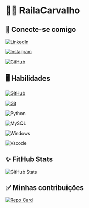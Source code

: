 # 👩‍💻 RailaCarvalho

## 🤝 Conecte-se comigo
[![LinkedIn](https://img.shields.io/badge/LinkedIn-B4045F?style=for-the-badge&logo=linkedin&logoColor=white)](https://www.linkedin.com/in/raila-carvalho-1268a7216/)

[![Instagram](https://img.shields.io/badge/-Instagram-B4045F?style=for-the-badge&logo=instagram&logoColor=white)](https://www.instagram.com/rayla_carvalho_/)

[![GitHub](https://img.shields.io/badge/GitHub-B4045F?style=for-the-badge&logo=github&logoColor=white)](https://github.com/RailaCarvalho)

## 🖥️ Habilidades
[![GitHub](https://img.shields.io/badge/GitHub-B4045F?style=for-the-badge&logo=github&logoColor=white)](https://docs.github.com/)

[![Git](https://img.shields.io/badge/GIT-B4045F?style=for-the-badge&logo=git&logoColor=white)](https://git-scm.com/doc)

![Python](https://img.shields.io/badge/python-B4045F?style=for-the-badge&logo=python&logoColor=white)

![MySQL](https://img.shields.io/badge/MySQL-B4045F?style=for-the-badge&logo=mysql&logoColor=white)

![Windows](https://img.shields.io/badge/Windows-B4045F?style=for-the-badge&logo=windows&logoColor=white)

![Vscode](https://img.shields.io/badge/Vscode-B4045F?style=for-the-badge&logo=visual-studio-code&logoColor=white)

## ✨ FitHub Stats
![GitHub Stats](https://github-readme-stats.vercel.app/api?username=RailaCarvalho&theme=transparent&bg_color=000&border_color=30A3DC&show_icons=true&icon_color=B4045F&title_color=B4045F&text_color=FFF)

## ✅ Minhas contribuições
[![Repo Card](https://github-readme-stats.vercel.app/api/pin/?username=RailaCarvalho&repo=dio-lab-open-source&bg_color=000&border_color=30A3DC&show_icons=true&icon_color=30A3DC&title_color=E94D5F&text_color=FFF)](https://github.com/RailaCarvalho/dio-lab-open-source)